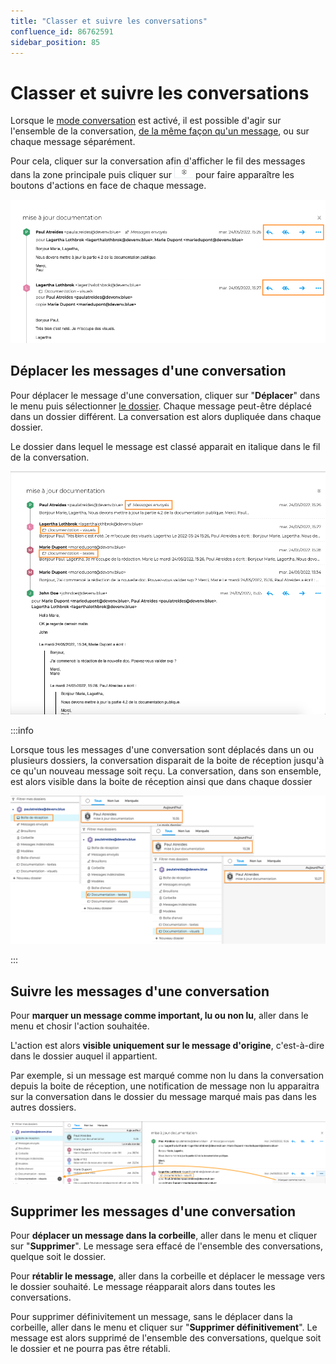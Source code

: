 ```yaml
---
title: "Classer et suivre les conversations"
confluence_id: 86762591
sidebar_position: 85
---
```

# Classer et suivre les conversations

Lorsque le [mode conversation](Gérer_la_liste_des_messages.md/#gérer-laffichage-de-la-liste-des-messages) est activé, il est possible d'agir sur l'ensemble de la conversation, [de la même façon qu'un message](Classer_et_suivre_les_messages.md), ou sur chaque message séparément.

Pour cela, cliquer sur la conversation afin d'afficher le fil des messages dans la zone principale puis cliquer sur <img src=./attachments/classer_et_suivre_les_messages_icone_deplier.png width="30" height="19"> pour faire apparaître les boutons d'actions en face de chaque message.

![](./attachments/classer_et_suivre_les_conversations_affichage.png)

## Déplacer les messages d'une conversation

Pour déplacer le message d'une conversation, cliquer sur "**Déplacer**" dans le menu puis sélectionner [le dossier](Organiser_les_dossiers.md).
Chaque message peut-être déplacé dans un dossier différent. La conversation est alors dupliquée dans chaque dossier. 

Le dossier dans lequel le message est classé apparait en italique dans le fil de la conversation.

![](./attachments/consulter_les_messages_conversation_affichage.png)

:::info

Lorsque tous les messages d'une conversation sont déplacés dans un ou plusieurs dossiers, la conversation disparait de la boite de réception jusqu'à ce qu'un nouveau message soit reçu. La conversation, dans son ensemble, est alors visible dans la boite de réception ainsi que dans chaque dossier

![](./attachments/consulter_les_messages_conversation_dossiers.png)

:::

## Suivre les messages d'une conversation

Pour **marquer un message comme important, lu ou non lu**, aller dans le menu et chosir l'action souhaitée. 

L'action est alors **visible uniquement sur le message d'origine**, c'est-à-dire dans le dossier auquel il appartient.

Par exemple, si un message est marqué comme non lu dans la conversation depuis la boite de réception, une notification de message non lu apparaitra sur la conversation dans le dossier du message marqué mais pas dans les autres dossiers.

![](./attachments/classer_et_suivre_les_conversations_suivre.png)

## Supprimer les messages d'une conversation

Pour **déplacer un message dans la corbeille**, aller dans le menu et cliquer sur "**Supprimer**". Le message sera effacé de l'ensemble des conversations, quelque soit le dossier. 

Pour **rétablir le message**, aller dans la corbeille et déplacer le message vers le dossier souhaité. Le message réapparait alors dans toutes les conversations.

Pour supprimer définivitement un message, sans le déplacer dans la corbeille, aller dans le menu et cliquer sur "**Supprimer définitivement**". Le message est alors supprimé de l'ensemble des conversations, quelque soit le dossier et ne pourra pas être rétabli.